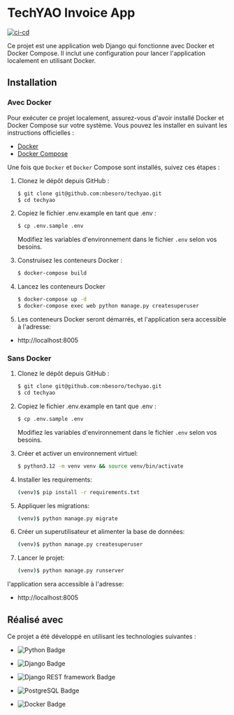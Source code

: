 # TechYAO Invoice App

[![ci-cd](https://github.com/nbesoro/techyao/actions/workflows/ci_cd.yml/badge.svg)](https://github.com/nbesoro/techyao/actions/workflows/ci_cd.yml)

Ce projet est une application web Django qui fonctionne avec Docker et Docker Compose. Il inclut une configuration pour lancer l'application localement en utilisant Docker.

## Installation
### Avec Docker
Pour exécuter ce projet localement, assurez-vous d'avoir installé Docker et Docker Compose sur votre système. Vous pouvez les installer en suivant les instructions officielles :

-   [Docker](https://docs.docker.com/get-docker/)
-   [Docker Compose](https://docs.docker.com/compose/install/)

Une fois que `Docker` et `Docker` Compose sont installés, suivez ces étapes :

1. Clonez le dépôt depuis GitHub :

    ````bash
    $ git clone git@github.com:nbesoro/techyao.git
    $ cd techyao

    ````

2. Copiez le fichier .env.example en tant que .env :

    ```bash
    $ cp .env.sample .env
    ```

    Modifiez les variables d'environnement dans le fichier `.env` selon vos besoins.

3. Construisez les conteneurs Docker :

    ```bash
    $ docker-compose build
    ```

4. Lancez les conteneurs Docker

    ```bash
    $ docker-compose up -d
    $ docker-compose exec web python manage.py createsuperuser
    ```

5. Les conteneurs Docker seront démarrés, et l'application sera accessible à l'adresse:

- http://localhost:8005

### Sans Docker


1. Clonez le dépôt depuis GitHub :

    ````bash
    $ git clone git@github.com:nbesoro/techyao.git
    $ cd techyao
    ````

2. Copiez le fichier .env.example en tant que .env :

    ```bash
    $ cp .env.sample .env
    ```

    Modifiez les variables d'environnement dans le fichier `.env` selon vos besoins.


3. Créer et activer un environnement virtuel:

    ```sh
    $ python3.12 -m venv venv && source venv/bin/activate
    ```

4. Installer les requirements:

    ```sh
    (venv)$ pip install -r requirements.txt
    ```

5. Appliquer les migrations:

    ```sh
    (venv)$ python manage.py migrate
    ```

6. Créer un superutilisateur et alimenter la base de données:

    ```sh
    (venv)$ python manage.py createsuperuser
    ```
	
7. Lancer le projet:

    ```sh
    (venv)$ python manage.py runserver
    ```
    
l'application sera accessible à l'adresse:

- http://localhost:8005


## Réalisé avec

Ce projet a été développé en utilisant les technologies suivantes :

-   ![Python Badge](https://img.shields.io/badge/Python-3.12-blue?logo=python)
-   ![Django Badge](https://img.shields.io/badge/Django-5.1.1-green?logo=django)
-   ![Django REST framework Badge](https://img.shields.io/badge/Django%20REST%20framework-3.15.2-orange?logo=django)
-   ![PostgreSQL Badge](https://img.shields.io/badge/PostgreSQL-15-blue?logo=postgresql)

-   ![Docker Badge](https://img.shields.io/badge/Docker-20.10-blue?logo=docker)

